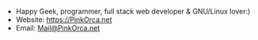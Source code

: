 - Happy Geek, programmer, full stack web developer & GNU/Linux lover:)
- Website: https://PinkOrca.net
- Email: Mail@PinkOrca.net
